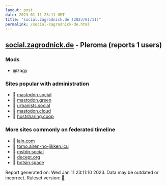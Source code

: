 ```yaml
---
layout: post
date: 2023-01-11 23:11 GMT
title: "social.zagrodnick.de (2023/01/11)"
permalink: /social-zagrodnick-de.html
---
```



## [social.zagrodnick.de](https://social.zagrodnick.de) - Pleroma (reports 1 users)

### Mods
 * @zagy

### Sites popular with administration

* 🐘 [mastodon.social](/mastodon-social.html)
* 🐘 [mastodon.green](/mastodon-green.html)
* 🐘 [urbanists.social](/urbanists-social.html)
* 🐘 [mastodon.cloud](/mastodon-cloud.html)
* 🐘 [hostsharing.coop](/hostsharing-coop.html)

### More sites commonly on federated timeline

* 🐘 [lain.com](/lain-com.html)
* 🐘 [tomo.airen-no-jikken.icu](/tomo-airen-no-jikken-icu.html)
* 🐘 [mstdn.social](/mstdn-social.html)
* 🐘 [decept.org](/decept-org.html)
* 🐘 [botsin.space](/botsin-space.html)

Report generated on: Wed Jan 11 23:11:10 2023. Data may be outdated or incorrect.
Ruleset version: [🧁](/version-cupcake)
